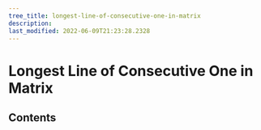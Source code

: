 ```yaml
---
tree_title: longest-line-of-consecutive-one-in-matrix
description: 
last_modified: 2022-06-09T21:23:28.2328
---
```


# Longest Line of Consecutive One in Matrix

## Contents
